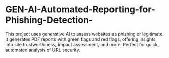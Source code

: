 # GEN-AI-Automated-Reporting-for-Phishing-Detection-
This project uses generative AI to assess websites as phishing or legitimate. It generates PDF reports with green flags and red flags, offering insights into site trustworthiness, impact assessment, and more. Perfect for quick, automated analysis of URL security.
